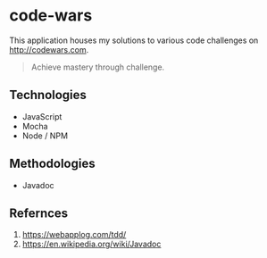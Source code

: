 # code-wars
This application houses my solutions to various code challenges on http://codewars.com.

> Achieve mastery through challenge.

## Technologies
* JavaScript
* Mocha
* Node / NPM

## Methodologies
* Javadoc

## Refernces
1. https://webapplog.com/tdd/
1. https://en.wikipedia.org/wiki/Javadoc
